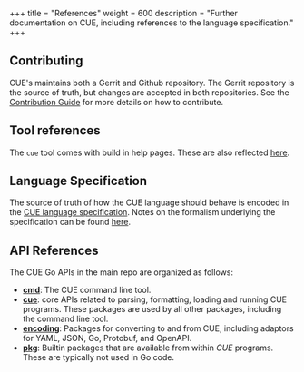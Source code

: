 +++
title = "References"
weight = 600
description = "Further documentation on CUE, including references to the language specification."
+++


## Contributing

CUE's maintains both a Gerrit and Github repository.
The Gerrit repository is the source of truth, but changes are accepted
in both repositories.
See the [Contribution Guide](https://github.com/cuelang/cue/blob/master/doc/contribute.md)
for more details on how to contribute.


## Tool references

The `cue` tool comes with build in help pages.
These are also reflected
[here](https://github.com/cuelang/cue/blob/master/doc/cmd/cue.md).
<!-- TODO: keep these in sync automatically.
See https://github.com/cuelang/cue/issues/10
-->


## Language Specification

The source of truth of how the CUE language should behave is encoded in the
[CUE language specification](/docs/references/spec/).
Notes on the formalism underlying the specification can be found
[here](https://github.com/cuelang/cue/blob/master/doc/ref/impl.md).


## API References

The CUE Go APIs in the main repo are organized as follows:

- [**cmd**](https://pkg.go.dev/cuelang.org/go/cmd):
  The CUE command line tool.
- [**cue**](https://pkg.go.dev/cuelang.org/go/cue):
  core APIs related to parsing, formatting, loading and running CUE programs.
  These packages are used by all other packages, including the command line tool.
- [**encoding**](https://pkg.go.dev/cuelang.org/go/encoding):
  Packages for converting to and from CUE, including adaptors for YAML, JSON,
  Go, Protobuf, and OpenAPI.
- [**pkg**](https://pkg.go.dev/cuelang.org/go/pkg):
  Builtin packages that are available from within _CUE_ programs.
  These are typically not used in Go code.
